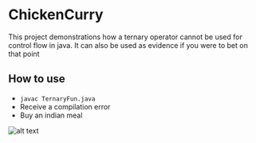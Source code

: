 # ChickenCurry
This project demonstrations how a ternary operator cannot be used for control flow in java. 
It can also be used as evidence if you were to bet on that point

## How to use
- `javac TernaryFun.java`
- Receive a compilation error
- Buy an indian meal 


![alt text](http://www.thevegofreason.com/uploads/2/6/2/5/26252874/7566116_orig.jpg "Indian food")
